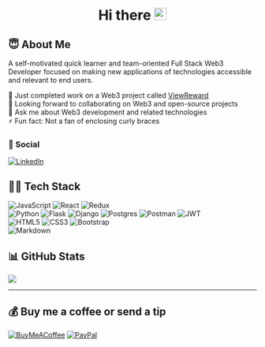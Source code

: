 <h1 align="center">Hi there <img src="https://raw.githubusercontent.com/thecokerdavid/thecokerdavid/main/gifs/wave.gif" width="25px" height = "25px"></h1>

## 😇 About Me

A self-motivated quick learner and team-oriented Full Stack Web3 Developer focused on making new applications of technologies accessible and relevant to end users.

🔭 Just completed work on a Web3 project called [ViewReward](https://viewreward.app)<br>👯 Looking forward to collaborating on Web3 and open-source projects<br>💬 Ask me about Web3 development and related technologies<br>⚡ Fun fact: Not a fan of enclosing curly braces


### 💬 Social

[![LinkedIn](https://img.shields.io/badge/LinkedIn-%230077B5.svg?logo=linkedin&logoColor=white)](https://linkedin.com/in/emmanuel-agbavwe-full-stack-developer)  

## 🧑‍💻 Tech Stack

![JavaScript](https://img.shields.io/badge/javascript-%23323330.svg?style=flat&logo=javascript&logoColor=%23F7DF1E) ![React](https://img.shields.io/badge/react-%2320232a.svg?style=flat&logo=react&logoColor=%2361DAFB) ![Redux](https://img.shields.io/badge/redux-%23593d88.svg?style=flat&logo=redux&logoColor=white)  
![Python](https://img.shields.io/badge/python-3670A0?style=flat&logo=python&logoColor=ffdd54) ![Flask](https://img.shields.io/badge/flask-%23000.svg?style=flat&logo=flask&logoColor=white)  ![Django](https://img.shields.io/badge/django-%23092E20.svg?style=flat&logo=django&logoColor=white) ![Postgres](https://img.shields.io/badge/postgres-%23316192.svg?style=flat&logo=postgresql&logoColor=white) ![Postman](https://img.shields.io/badge/Postman-FF6C37?style=flat&logo=postman&logoColor=white) ![JWT](https://img.shields.io/badge/JWT-black?style=flat&logo=JSON%20web%20tokens)  
![HTML5](https://img.shields.io/badge/html5-%23E34F26.svg?style=flat&logo=html5&logoColor=white) ![CSS3](https://img.shields.io/badge/css3-%231572B6.svg?style=flat&logo=css3&logoColor=white) ![Bootstrap](https://img.shields.io/badge/bootstrap-%23563D7C.svg?style=flat&logo=bootstrap&logoColor=white)   
![Markdown](https://img.shields.io/badge/markdown-%23000000.svg?style=flat&logo=markdown&logoColor=white)  

## 📊 GitHub Stats

![](https://github-readme-streak-stats.herokuapp.com/?user=Aro1914&theme=vision-friendly-dark&hide_border=true)<br/>

---

## 💰 Buy me a coffee or send a tip
  
  [![BuyMeACoffee](https://img.shields.io/badge/Buy%20Me%20a%20Coffee-ffdd00?style=for-the-badge&logo=buy-me-a-coffee&logoColor=black)](https://buymeacoffee.com/agbavweisaac) [![PayPal](https://img.shields.io/badge/PayPal-00457C?style=for-the-badge&logo=paypal&logoColor=white)](https://paypal.me/LoneHustler1914) 

  <!-- Proudly created with GPRM ( https://gprm.itsvg.in ) -->
